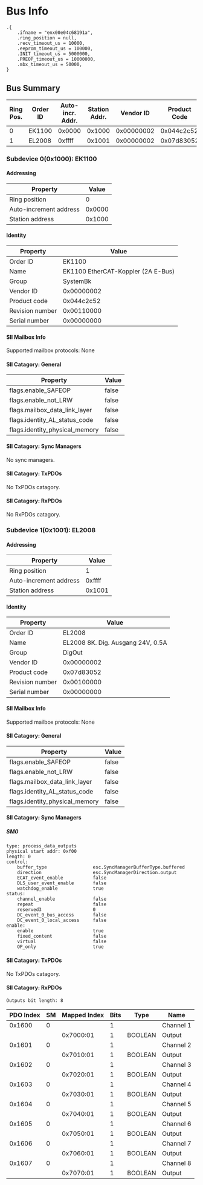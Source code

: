 # Bus Info

```zon
.{
    .ifname = "enx00e04c68191a",
    .ring_position = null,
    .recv_timeout_us = 10000,
    .eeprom_timeout_us = 100000,
    .INIT_timeout_us = 5000000,
    .PREOP_timeout_us = 10000000,
    .mbx_timeout_us = 50000,
}
```
## Bus Summary

| Ring Pos.| Order ID| Auto-incr. Addr.| Station Addr.| Vendor ID| Product Code| Revision Number |
|---|---|---|---|---|---|---|
| 0     | EK1100           | 0x0000 | 0x1000 | 0x00000002 | 0x044c2c52 | 0x00110000 |
| 1     | EL2008           | 0xffff | 0x1001 | 0x00000002 | 0x07d83052 | 0x00100000 |

### Subdevice 0(0x1000): EK1100 

#### Addressing

| Property               | Value  |
|---                     |---     |
| Ring position          |     0  |
| Auto-increment address | 0x0000 |
| Station address        | 0x1000 |

#### Identity

| Property         | Value |
|---               |---    |
| Order ID         | EK1100 |
| Name             | EK1100 EtherCAT-Koppler (2A E-Bus) |
| Group            | SystemBk |
| Vendor ID        | 0x00000002 |
| Product code     | 0x044c2c52 |
| Revision number  | 0x00110000 |
| Serial number    | 0x00000000 |

#### SII Mailbox Info

Supported mailbox protocols: None




#### SII Catagory: General

| Property                               | Value |
|---                                     |---    |
| flags.enable_SAFEOP                    | false |
| flags.enable_not_LRW                   | false |
| flags.mailbox_data_link_layer          | false |
| flags.identity_AL_status_code          | false |
| flags.identity_physical_memory         | false |

#### SII Catagory: Sync Managers

No sync managers.



#### SII Catagory: TxPDOs

No TxPDOs catagory.

#### SII Catagory: RxPDOs

No RxPDOs catagory.

### Subdevice 1(0x1001): EL2008 

#### Addressing

| Property               | Value  |
|---                     |---     |
| Ring position          |     1  |
| Auto-increment address | 0xffff |
| Station address        | 0x1001 |

#### Identity

| Property         | Value |
|---               |---    |
| Order ID         | EL2008 |
| Name             | EL2008 8K. Dig. Ausgang 24V, 0.5A |
| Group            | DigOut |
| Vendor ID        | 0x00000002 |
| Product code     | 0x07d83052 |
| Revision number  | 0x00100000 |
| Serial number    | 0x00000000 |

#### SII Mailbox Info

Supported mailbox protocols: None




#### SII Catagory: General

| Property                               | Value |
|---                                     |---    |
| flags.enable_SAFEOP                    | false |
| flags.enable_not_LRW                   | false |
| flags.mailbox_data_link_layer          | false |
| flags.identity_AL_status_code          | false |
| flags.identity_physical_memory         | false |

#### SII Catagory: Sync Managers

##### SM0

    type: process_data_outputs
    physical start addr: 0xf00
    length: 0
    control:
        buffer_type                 esc.SyncManagerBufferType.buffered
        direction                   esc.SyncManagerDirection.output
        ECAT_event_enable           false
        DLS_user_event_enable       false
        watchdog_enable             true 
    status:
        channel_enable              false
        repeat                      false
        reserved3                   0    
        DC_event_0_bus_access       false
        DC_event_0_local_access     false
    enable:
        enable                      true 
        fixed_content               false
        virtual                     false
        OP_only                     true 



#### SII Catagory: TxPDOs

No TxPDOs catagory.

#### SII Catagory: RxPDOs

    Outputs bit length: 8    
| PDO Index| SM| Mapped Index| Bits| Type| Name |
|---|---|---|---|---|---|
| 0x1600 |   0 |           |   1 |                  | Channel 1                  |
|        |     | 0x7000:01 |   1 | BOOLEAN          | Output                     |
| 0x1601 |   0 |           |   1 |                  | Channel 2                  |
|        |     | 0x7010:01 |   1 | BOOLEAN          | Output                     |
| 0x1602 |   0 |           |   1 |                  | Channel 3                  |
|        |     | 0x7020:01 |   1 | BOOLEAN          | Output                     |
| 0x1603 |   0 |           |   1 |                  | Channel 4                  |
|        |     | 0x7030:01 |   1 | BOOLEAN          | Output                     |
| 0x1604 |   0 |           |   1 |                  | Channel 5                  |
|        |     | 0x7040:01 |   1 | BOOLEAN          | Output                     |
| 0x1605 |   0 |           |   1 |                  | Channel 6                  |
|        |     | 0x7050:01 |   1 | BOOLEAN          | Output                     |
| 0x1606 |   0 |           |   1 |                  | Channel 7                  |
|        |     | 0x7060:01 |   1 | BOOLEAN          | Output                     |
| 0x1607 |   0 |           |   1 |                  | Channel 8                  |
|        |     | 0x7070:01 |   1 | BOOLEAN          | Output                     |


